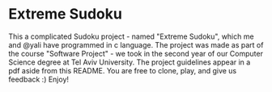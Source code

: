 # Extreme Sudoku #
This a complicated Sudoku project - named "Extreme Sudoku", which me and @yali have programmed in c language.
The project was made as part of the course "Software Project" - we took in the second year of our Computer Science degree at Tel Aviv University.
The project guidelines appear in a pdf aside from this README. You are free to clone, play, and give us feedback :)
Enjoy!
